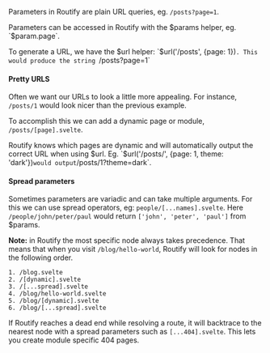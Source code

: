 <script>
    import { resolveNode } from '@roxi/routify'
    import FilesViewer from '#cmp/FilesViewer.svelte'
    import Example from '#cmp/Example.svelte'
</script>

Parameters in Routify are plain URL queries, eg. `/posts?page=1`. 

Parameters can be accessed in Routify with the $params helper, eg. `$param.page`. 

To generate a URL, we have the $url helper: `$url('/posts', {page: 1})`. This would produce the string `/posts?page=1`

#### Pretty URLS

Often we want our URLs to look a little more appealing. For instance, `/posts/1` would look nicer than the previous example.

To accomplish this we can add a dynamic page or module, `/posts/[page].svelte`.

Routify knows which pages are dynamic and will automatically output the correct URL when using $url. Eg. `$url('/posts/', {page: 1, theme: 'dark'})` would output `/posts/1?theme=dark`.


<Example path="../example" title="Parameters example" />


#### Spread parameters

Sometimes parameters are variadic and can take multiple arguments. For this we can use spread operators, eg:  `people/[...names].svelte`. Here `/people/john/peter/paul` would return `['john', 'peter', 'paul']` from $params.


<Example path="../example.2" title="Spread operator example" />


**Note:** in Routify the most specific node always takes precedence. That means that when you visit `/blog/hello-world`, Routify will look for nodes in the following order.


```
1. /blog.svelte
2. /[dynamic].svelte
3. /[...spread].svelte
4. /blog/hello-world.svelte
5. /blog/[dynamic].svelte
6. /blog/[...spread].svelte
```

If Routify reaches a dead end while resolving a route, it will backtrace to the nearest node with a spread parameters such as `[...404].svelte`. This lets you create module specific 404 pages.